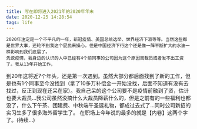 ```yaml
---
title: 写在即将进入2021年的2020年年末
date: 2020-12-25 14:28:54
tags: life
---
```


    2020年注定是一个不平凡的一年，新冠疫情、美国总统选举、世界经济下滑等等。当然这些都是世界大事，还轮不到我这个屁民来操心。但是中国经济下行这个还是像一阵不断扩大的水波一样影响到我们底层了。
    先说疫情，我身边的认识的人中已经有4个前同事的公司因为这个原因而裁员或者发不出工资了。我从13年开始工作，
到20年这将近7个年头，还是第一次遇到。虽然大部分都后面找到了新的工作，但是也有1个同事至今没找到（拿了10多万补偿金一开始没找，后面不知道有没有去找过，反正到现在还呆在家）。我自己呆的这个公司要不是疫情前融到了资，估计也要大裁员...我公司虽然没搞什么大裁员降薪什么的，但是之前有的一些福利也都没了，什么下午茶、团建费、中秋端午圣诞礼物，都成过去式了...同时公司新招的实习生多了很多海外留学生了。
    在职场上今年说的最多的就是【内卷】这两个字了。(待续...)